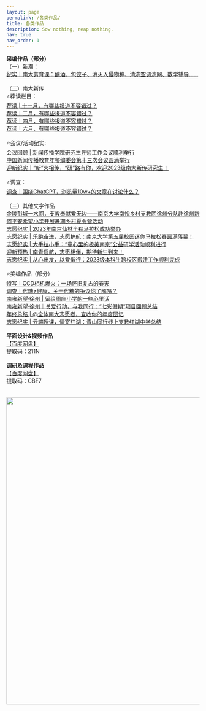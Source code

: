 ```yaml
---
layout: page
permalink: /各类作品/
title: 各类作品
description: Sow nothing, reap nothing.
nav: true
nav_order: 1
---
```


**采编作品（部分）**
<br>
（一）新潮：<br>
[纪实｜南大劳育课：酿酒、包饺子、消灭入侵物种、清洗空调滤网、数学辅导……](https://mp.weixin.qq.com/s/DzbDs9rzOmjSN6qEB1g_PQ)<br>
<br>
（二）南大新传<br>
⭐️荐读栏目：<br>
[荐读 | 十一月，有哪些报道不容错过？](https://mp.weixin.qq.com/s/WNOqwycKNo-4JILpWAuSeg)<br>
[荐读｜二月，有哪些报道不容错过？](https://mp.weixin.qq.com/s/5bhvok7woH5sbawcK6xnTg)<br>
[荐读｜四月，有哪些报道不容错过？](https://mp.weixin.qq.com/s/YZ40gGl-exWrgcP50yKjag)<br>
[荐读｜六月，有哪些报道不容错过？](https://mp.weixin.qq.com/s/Qgb2wSt2P0gCd2ruM5XBYA)<br>
<br>
⭐️会议/活动纪实:<br>
[会议回顾 | 新闻传播学院研究生导师工作会议顺利举行](https://mp.weixin.qq.com/s/VRtGhOzk59r2HEyc1OckTg)<br>
[中国新闻传播教育年鉴编委会第十三次会议圆满举行](https://mp.weixin.qq.com/s/tGjBsCvHHLbKoUlh2gQggA)<br>
[迎新纪实｜“新”火相传，“研”路有你，欢迎2023级南大新传研究生！](https://mp.weixin.qq.com/s/0Z01O6pYmM8O4r3ernsH7w)<br>
<br>
⭐️调查：<br>
[调查｜围绕ChatGPT，浏览量10w+的文章在讨论什么？](https://mp.weixin.qq.com/s/sGczdGsbaBKbxMVodDKFhQ)<br>
<br>
（三）其他文字作品<br>
[金陵彭城一水间，支教奉献爱无边——南京大学南悦乡村支教团徐州分队赴徐州新何平安希望小学开展暑期乡村夏令营活动](http://www.86516edu.com/news/newsinfo278485.html)<br>
[志愿纪实 | 2023年南京仙林半程马拉松成功举办](https://mp.weixin.qq.com/s/ghmwLsd2Bw6KWZ10598AAw)<br>
[志愿纪实 | 乐跑奋进，志愿护航：南京大学第五届校园迷你马拉松赛圆满落幕！](https://mp.weixin.qq.com/s/eFplhzrxjHGLW1hj3LwXig)<br>
[志愿纪实 | 大手拉小手：“童心里的极美南京”公益研学活动顺利进行](https://mp.weixin.qq.com/s/U1WmvObsNR-6ZdjFMzfkoA)<br>
[迎新预热 | 南青启航，志愿相伴，期待新生到来！](https://mp.weixin.qq.com/s/3zka5WMOzK1eevrH3EZq8A)<br>
[志愿纪实 | 从心出发，以爱偕行：2023级本科生跨校区搬迁工作顺利完成](https://mp.weixin.qq.com/s/5DT_CKDdZRx9L43ZLd-4Kg)<br>
<br>
⭐️美编作品（部分）<br>
[特写｜CCD相机爆火：一场怀旧复古的春天](https://mp.weixin.qq.com/s/0phoCaZVHIgbi3kGktuF5A)<br>
[调查｜代糖≠健康，关于代糖的争议你了解吗？](https://mp.weixin.qq.com/s/dA5M0n1x0GGlJFmjiB2_Yg)<br>
[南雍新望·徐州 | 留给周庄小学的一些心里话](https://mp.weixin.qq.com/s/xCov_GtECYg5NYmbfqewCw)<br>
[南雍新望·徐州｜关爱行动，与我同行：“七彩假期”项目回顾总结](https://mp.weixin.qq.com/s/4ILO_uJRixXlrqRBV-m2Eg)<br>
[年终总结 | @全体南大志愿者，查收你的年度回忆](https://mp.weixin.qq.com/s/FU-sWmTKn_tkTXjnmgDJuw)<br>
[志愿纪实 | 云端授课，情寄红湖：青山同行线上支教红湖中学总结](https://mp.weixin.qq.com/s/6qy0E8lL4Ld8K8A5toAgag)<br>
<br>
**平面设计&视频作品**<br>
[【百度网盘】](https://pan.baidu.com/s/1iqRYy3V5XkHtb-Syh0tS6A?pwd=211N )<br>
提取码：211N <br>
<br>
**调研及课程作品**<br>
[【百度网盘】](链接：https://pan.baidu.com/s/1yMySK0e8R3resxqi5rbfrQ?pwd=CBF7 )<br>
提取码：CBF7 <br>
<br>
<br>
<a href="https://github.com/SocratesClub/SocratesClub.github.io/edit/master/_pages/publications.md">
  <img src="https://user-images.githubusercontent.com/543384/192227995-fdb3a693-2f68-4dc4-b9bd-06053066322f.png" width = "800" align="middle" />
</a>
<br>
